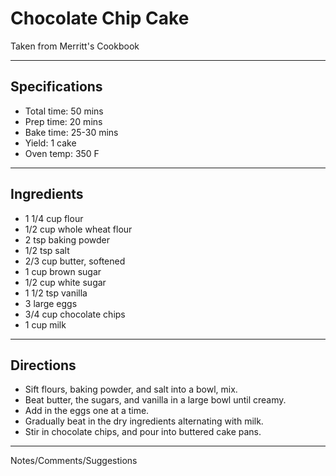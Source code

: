 # Chocolate Chip Cake

Taken from
Merritt's Cookbook

---
## Specifications
- Total time: 50 mins
- Prep time: 20 mins
- Bake time: 25-30 mins
- Yield: 1 cake
- Oven temp: 350 F

---
## Ingredients

- 1 1/4 cup flour
- 1/2 cup whole wheat flour
- 2 tsp baking powder
- 1/2 tsp salt
- 2/3 cup butter, softened
- 1 cup brown sugar
- 1/2 cup white sugar
- 1 1/2 tsp vanilla
- 3 large eggs
- 3/4 cup chocolate chips 
- 1 cup milk

---
## Directions

- Sift flours, baking powder, and salt into a bowl, mix.
- Beat butter, the sugars, and vanilla in a large bowl until creamy. 
- Add in the eggs one at a time. 
- Gradually beat in the dry ingredients alternating with milk.
- Stir in chocolate chips, and pour into buttered cake pans. 

---
Notes/Comments/Suggestions